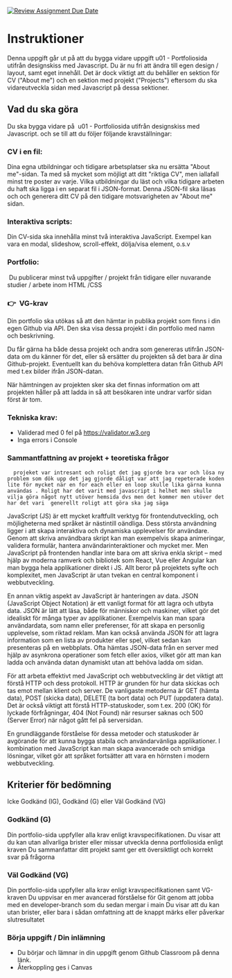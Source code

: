 [![Review Assignment Due Date](https://classroom.github.com/assets/deadline-readme-button-22041afd0340ce965d47ae6ef1cefeee28c7c493a6346c4f15d667ab976d596c.svg)](https://classroom.github.com/a/Y0f03qEq)
# Instruktioner

Denna uppgift går ut på att du bygga vidare uppgift u01 - Portfoliosida utifrån designskiss med Javascript. Du är nu fri att ändra till egen design / layout, samt eget innehåll. Det är dock viktigt att du behåller en sektion för CV ("About me") och en sektion med projekt ("Projects") eftersom du ska vidareutveckla sidan med Javascript på dessa sektioner. 

## Vad du ska göra

Du ska bygga vidare på  u01 - Portfoliosida utifrån designskiss med Javascript. och se till att du följer följande kravställningar: 

### CV i en fil:
Dina egna utbildningar och tidigare arbetsplatser ska nu ersätta "About me"-sidan. Ta med så mycket som möjligt att ditt "riktiga CV", men iallafall minst tre poster av varje.
Vilka utbildningar du läst och vilka tidigare arbeten du haft ska ligga i en separat fil i JSON-format. Denna JSON-fil ska läsas och och generera ditt CV på den tidigare motsvarigheten av "About me" sidan.


### Interaktiva scripts:
Din CV-sida ska innehålla minst två interaktiva JavaScript. Exempel kan vara en modal, slideshow, scroll-effekt, dölja/visa element, o.s.v

### Portfolio:
 Du publicerar minst två uppgifter / projekt från tidigare eller nuvarande studier / arbete inom HTML /CSS

### 👉  VG-krav

Din portfolio ska utökas så att den hämtar in publika projekt som finns i din egen Github via API. Den ska visa dessa projekt i din portfolio med namn och beskrivning.

Du får gärna ha både dessa projekt och andra som genereras utifrån JSON-data om du känner för det, eller så ersätter du projekten så det bara är dina Github-projekt. Eventuellt kan du behöva komplettera datan från Github API med t.ex bilder ifrån JSON-datan.

När hämtningen av projekten sker ska det finnas information om att projekten håller på att ladda in så att besökaren inte undrar varför sidan först är tom.



### Tekniska krav:
* Validerad med 0 fel på https://validator.w3.org
* Inga errors i Console

### Sammantfattning av projekt + teoretiska frågor

      projeket var intresant och roligt det jag gjorde bra var och lösa ny problem som dök upp det jag gjorde dåligt var att jag repeterade koden lite för mycket när en for each eller en loop skulle lika gärna kunna användas . Roligt har det varit med javascript i helhet men skulle vilja göra något nytt utöver hemsida dvs men det kommer men utöver det har det vari  generellt roligt att göra ska jag säga


JavaScript (JS) är ett mycket kraftfullt verktyg för frontendutveckling, och möjligheterna med språket är nästintill oändliga. Dess största användning ligger i att skapa interaktiva och dynamiska upplevelser för användare. Genom att skriva användbara skript kan man exempelvis skapa animeringar, validera formulär, hantera användarinteraktioner och mycket mer. Men JavaScript på frontenden handlar inte bara om att skriva enkla skript – med hjälp av moderna ramverk och bibliotek som React, Vue eller Angular kan man bygga hela applikationer direkt i JS. Allt beror på projektets syfte och komplexitet, men JavaScript är utan tvekan en central komponent i webbutveckling.

En annan viktig aspekt av JavaScript är hanteringen av data. JSON (JavaScript Object Notation) är ett vanligt format för att lagra och utbyta data. JSON är lätt att läsa, både för människor och maskiner, vilket gör det idealiskt för många typer av applikationer. Exempelvis kan man spara användardata, som namn eller preferenser, för att skapa en personlig upplevelse, som riktad reklam. Man kan också använda JSON för att lagra information som en lista av produkter eller spel, vilket sedan kan presenteras på en webbplats. Ofta hämtas JSON-data från en server med hjälp av asynkrona operationer som fetch eller axios, vilket gör att man kan ladda och använda datan dynamiskt utan att behöva ladda om sidan.

För att arbeta effektivt med JavaScript och webbutveckling är det viktigt att förstå HTTP och dess protokoll. HTTP är grunden för hur data skickas och tas emot mellan klient och server. De vanligaste metoderna är GET (hämta data), POST (skicka data), DELETE (ta bort data) och PUT (uppdatera data). Det är också viktigt att förstå HTTP-statuskoder, som t.ex. 200 (OK) för lyckade förfrågningar, 404 (Not Found) när resurser saknas och 500 (Server Error) när något gått fel på serversidan.

En grundläggande förståelse för dessa metoder och statuskoder är avgörande för att kunna bygga stabila och användarvänliga applikationer. I kombination med JavaScript kan man skapa avancerade och smidiga lösningar, vilket gör att språket fortsätter att vara en hörnsten i modern webbutveckling.


## Kriterier för bedömning


Icke Godkänd (IG), Godkänd (G) eller Väl Godkänd (VG)

### Godkänd (G)
Din portfolio-sida uppfyller alla krav enligt kravspecifikationen.
Du visar att du kan utan allvarliga brister eller missar utveckla denna portfoliosida enligt kraven
Du sammanfattar ditt projekt samt ger ett översiktligt och korrekt svar på frågorna


### Väl Godkänd (VG)

Din portfolio-sida uppfyller alla krav enligt kravspecifikationen samt VG-kraven
Du uppvisar en mer avancerad förståelse för Git genom att jobba med en developer-branch som du sedan mergar i main
Du visar att du kan utan brister, eller bara i sådan omfattning att de knappt märks eller påverkar slutresultatet


### Börja uppgift / Din inlämning
* Du börjar och lämnar in din uppgift genom Github Classroom på denna länk.
* Återkoppling ges i Canvas











# 
